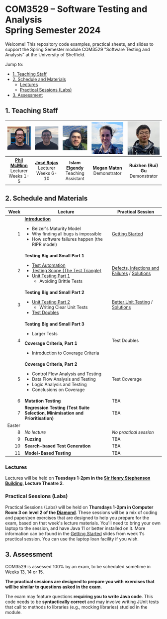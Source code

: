 # COM3529 – Software Testing and Analysis <br /> Spring Semester 2024

Welcome! This repository code examples, practical sheets, and slides to support the Spring Semester module COM3529 "Software Testing and Analysis" at the University of Sheffield.

Jump to:
  - [1. Teaching Staff](#1-teaching-staff)
  - [2. Schedule and Materials](#2-schedule-and-materials)
    - [Lectures](#lectures)
    - [Practical Sessions (Labs)](#practical-sessions-labs)
  - [3. Assessment](#3-assessment)

## 1. Teaching Staff

  |<img src="misc/images/phil.jpg" width="150"/> | <img src="misc/images/jose.jpg" width="150"/> | <img src="misc/images/islam.jpg" width="150"/> | <img src="misc/images/megan.jpg" width="150"/> | <img src="misc/images/rui.jpg" width="150"/> |
  |:-:|:-:|:-:|:-:|:-:|
  | **[Phil McMinn](https://mcminn.info)** <br /> Lecturer <br /> Weeks 1-5 | **[José Rojas](https://jmrojas.github.io)** <br /> Lecturer <br /> Weeks 6-10 | **Islam Elgendy** <br /> Teaching Assistant | **Megan Maton** <br /> Demonstrator | **Ruizhen (Rui) Gu** <br /> Demonstrator|

## 2. Schedule and Materials

| Week | Lecture | Practical Session |
|-:|-|-|
|1 | **[Introduction](week1/1-introduction.pdf)**<ul><li>Beizer's Maturity Model</li><li>Why finding all bugs is impossible</li><li>How software failures happen (the RIPR model)</li></ul>| [Getting Started](week1/practical-session-background-information.pdf) |
|2 | **Testing Big and Small Part 1**<ul><li>[Test Automation](week2/2-test-automation.pdf)</li><li>[Testing Scope (The Test Triangle)](week2/3-test-scope.pdf)</li><li>[Unit Testing Part 1](week2/4-1-unit-testing-part-1.pdf)<ul><li>Avoiding Brittle Tests</li></ul></li></ul> | [Defects, Infections and Failures](week2/practical.md) / [Solutions](week2/practical-solutions.md) | 
|3 | **Testing Big and Small Part 2**<ul><li>[Unit Testing Part 2](week3/4-2-unit-testing-part-2.pdf)<ul><li>Writing Clear Unit Tests</li></ul><li>[Test Doubles](week3/5-test-doubles.pdf)</li></ul> | [Better Unit Testing](week3/practical.md) / [Solutions](week3/practical-solutions.md) | 
|4 | **Testing Big and Small Part 3**<ul><li>Larger Tests</li></ul>**Coverage Criteria, Part 1**<ul><li>Introduction to Coverage Criteria</li></ul> | Test Doubles |
|5 | **Coverage Criteria, Part 2**<ul><li>Control Flow Analysis and Testing</li><li>Data Flow Analysis and Testing</li><li>Logic Analysis and Testing</li><li>Conclusions on Coverage</li></ul> | Test Coverage |
|6 | **Mutation Testing** | TBA |
|7 | **Regression Testing (Test Suite Selection, Minimisation and Prioritisation)** | TBA |
|Easter| | |
|8 | *No lecture* | *No practical session* |
|9 | **Fuzzing** | TBA |
|10| **Search-based Test Generation** | TBA |
|11| **Model-Based Testing** | TBA |

### Lectures

Lectures will be held on **Tuesdays 1-2pm in the [Sir Henry Stephenson Building](https://www.sheffield.ac.uk/acse/department/facilities/sir-henry-stephenson-building), Lecture Theatre 2**. 

### Practical Sessions (Labs)

Practical Sessions (Labs) will be held on **Thursdays 1-2pm in Computer Room 3 on level 2 of the [Diamond](https://www.sheffield.ac.uk/engineering/diamond-engineering/floor-plans)**. These sessions will be a mix of coding and paper/pen exercises that are designed to help you prepare for the exam, based on that week's lecture materials. You'll need to bring your own laptop to the session, and have Java 11 or better installed on it. More information can be found in the [Getting Started](week1/practical-session-background-information.pdf) slides from week 1's practical session. You can use the laptop loan facility if you wish.


## 3. Assessment

COM3529 is assessed 100% by an exam, to be scheduled sometime in Weeks 13, 14 or 15.

**The practical sessions are designed to prepare you with exercises that will be similar to questions asked in the exam**. 

The exam may feature questions **requiring you to write Java code**. This code
needs to be **syntactically correct** and may involve writing JUnit tests that
call to methods to libraries (e.g., mocking libraries) studied in the module. 


